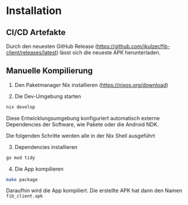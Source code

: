 # Installation

## CI/CD Artefakte

Durch den neuesten GitHub Release (https://github.com/jkulzer/fib-client/releases/latest) lässt sich die neueste APK herunterladen.

## Manuelle Kompilierung

1. Den Paketmanager Nix installieren (https://nixos.org/download)

2. Die Dev-Umgebung starten
```bash
nix develop
```
Diese Entwicklungsumgebung konfiguriert automatisch externe Dependencies der Software, wie Pakete oder die Android NDK.

Die folgenden Schritte werden alle in der Nix Shell ausgeführt

3. Dependencies installieren

```bash
go mod tidy
```

4. Die App kompilieren

```bash
make package
```

Daraufhin wird die App kompiliert. Die erstellte APK hat dann den Namen `fib_client.apk`
